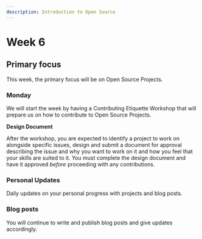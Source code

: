 ```yaml
---
description: Introduction to Open Source
---
```


# Week 6

## Primary focus

This week, the primary focus will be on Open Source Projects.

### Monday

We will start the week by having a Contributing Etiquette Workshop that will prepare us on how to contribute to Open Source Projects.

**Design Document**

After the workshop, you are expected to identify a project to work on alongside specific issues, design and submit a document for approval describing the issue and why you want to work on it and how you feel that your skills are suited to it. You must complete the design document and have it approved _before_ proceeding with any contributions.

### Personal Updates

Daily updates on your personal progress with projects and blog posts.

### Blog posts

You will continue to write and publish blog posts and give updates accordingly.
